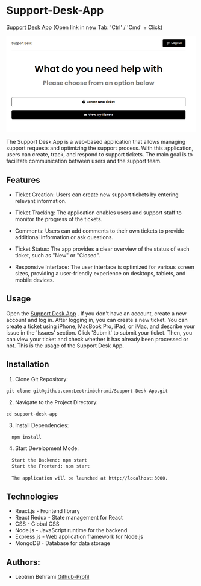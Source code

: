 # Support-Desk-App

[Support Desk App](https://support-desk-app-cvd2.onrender.com/) (Open link in new Tab: 'Ctrl' / 'Cmd' + Click)


![App Screenshot](./frontend/src/img/Screenshot%20from%202023-11-19%2015-14-22.png)

The Support Desk App is a web-based application that allows managing support requests and optimizing the support process. With this application, users can create, track, and respond to support tickets. The main goal is to facilitate communication between users and the support team.

## Features

- Ticket Creation: Users can create new support tickets by entering relevant information.

- Ticket Tracking: The application enables users and support staff to monitor the progress of the tickets.

- Comments: Users can add comments to their own tickets to provide additional information or ask questions.

- Ticket Status: The app provides a clear overview of the status of each ticket, such as "New" or "Closed".

- Responsive Interface: The user interface is optimized for various screen sizes, providing a user-friendly experience on desktops, tablets, and mobile devices.

## Usage

Open the [Support Desk App](https://support-desk-app-cvd2.onrender.com/) . If you don't have an account, create a new account and log in. After logging in, you can create a new ticket. You can create a ticket using iPhone, MacBook Pro, iPad, or iMac, and describe your issue in the 'Issues' section. Click 'Submit' to submit your ticket. Then, you can view your ticket and check whether it has already been processed or not. This is the usage of the Support Desk App.

## Installation 

1. Clone Git Repository:

```
git clone git@github.com:Leotrimbehrami/Support-Desk-App.git
```


2. Navigate to the Project Directory:

```
cd support-desk-app

```
3. Install Dependencies:
```
  npm install
```

4. Start Development Mode:
```
  Start the Backend: npm start
  Start the Frontend: npm start

  The application will be launched at http://localhost:3000.
```

## Technologies
- React.js - Frontend library
- React Redux - State management for React
- CSS - Global CSS
- Node.js - JavaScript runtime for the backend
- Express.js - Web application framework for Node.js
- MongoDB - Database for data storage

## Authors:
- Leotrim Behrami [Github-Profil](https://github.com/Leotrimbehrami)